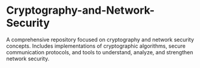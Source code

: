 # Cryptography-and-Network-Security
A comprehensive repository focused on cryptography and network security concepts. Includes implementations of cryptographic algorithms, secure communication protocols, and tools to understand, analyze, and strengthen network security.
